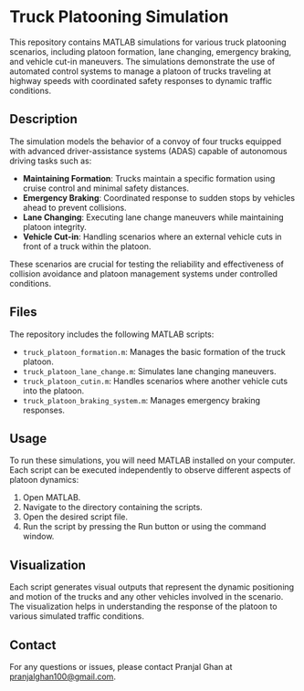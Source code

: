 # Truck Platooning Simulation

This repository contains MATLAB simulations for various truck platooning scenarios, including platoon formation, lane changing, emergency braking, and vehicle cut-in maneuvers. The simulations demonstrate the use of automated control systems to manage a platoon of trucks traveling at highway speeds with coordinated safety responses to dynamic traffic conditions.

## Description

The simulation models the behavior of a convoy of four trucks equipped with advanced driver-assistance systems (ADAS) capable of autonomous driving tasks such as:

- **Maintaining Formation**: Trucks maintain a specific formation using cruise control and minimal safety distances.
- **Emergency Braking**: Coordinated response to sudden stops by vehicles ahead to prevent collisions.
- **Lane Changing**: Executing lane change maneuvers while maintaining platoon integrity.
- **Vehicle Cut-in**: Handling scenarios where an external vehicle cuts in front of a truck within the platoon.

These scenarios are crucial for testing the reliability and effectiveness of collision avoidance and platoon management systems under controlled conditions.

## Files

The repository includes the following MATLAB scripts:

- `truck_platoon_formation.m`: Manages the basic formation of the truck platoon.
- `truck_platoon_lane_change.m`: Simulates lane changing maneuvers.
- `truck_platoon_cutin.m`: Handles scenarios where another vehicle cuts into the platoon.
- `truck_platoon_braking_system.m`: Manages emergency braking responses.

## Usage

To run these simulations, you will need MATLAB installed on your computer. Each script can be executed independently to observe different aspects of platoon dynamics:

1. Open MATLAB.
2. Navigate to the directory containing the scripts.
3. Open the desired script file.
4. Run the script by pressing the Run button or using the command window.

## Visualization

Each script generates visual outputs that represent the dynamic positioning and motion of the trucks and any other vehicles involved in the scenario. The visualization helps in understanding the response of the platoon to various simulated traffic conditions.

## Contact

For any questions or issues, please contact Pranjal Ghan at pranjalghan100@gmail.com.

